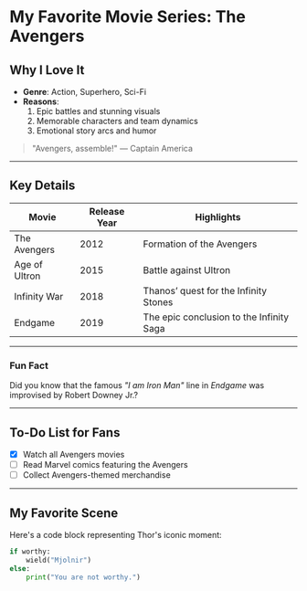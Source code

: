 # My Favorite Movie Series: The Avengers

## Why I Love It
- **Genre**: Action, Superhero, Sci-Fi
- **Reasons**:
  1. Epic battles and stunning visuals
  2. Memorable characters and team dynamics
  3. Emotional story arcs and humor

> "Avengers, assemble!" — Captain America

---

## Key Details
| Movie             | Release Year | Highlights                              |
|--------------------|--------------|-----------------------------------------|
| The Avengers       | 2012         | Formation of the Avengers              |
| Age of Ultron      | 2015         | Battle against Ultron                  |
| Infinity War       | 2018         | Thanos’ quest for the Infinity Stones  |
| Endgame            | 2019         | The epic conclusion to the Infinity Saga |

---

### Fun Fact
Did you know that the famous *"I am Iron Man"* line in *Endgame* was improvised by Robert Downey Jr.?

---

## To-Do List for Fans
- [x] Watch all Avengers movies
- [ ] Read Marvel comics featuring the Avengers
- [ ] Collect Avengers-themed merchandise

---

## My Favorite Scene
Here's a code block representing Thor's iconic moment:
```python
if worthy:
    wield("Mjolnir")
else:
    print("You are not worthy.")
